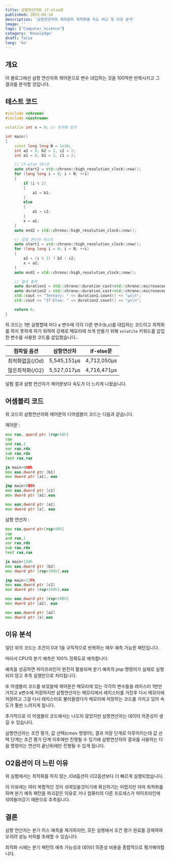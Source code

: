 ```yaml
---
title: 삼항연산자와 if-else문
published: 2025-04-14
description: '삼항연산자와 제어문의 최적화별 속도 비교 및 이유 분석'
image: ''
tags: ["Computer_Science"]
category: 'Knowledge'
draft: false 
lang: 'ko'
---
```


## 개요

이 블로그에선 삼항 연산자와 제어문으로 변수 대입하는 것을 100억번 반복시키고 그 결과를 분석할 것입니다.

## 테스트 코드

```cpp
#include <chrono>
#include <iostream>

volatile int x = 0; // 최적화 방지

int main()
{
    const long long N = 1e10;
    int a2 = 0, b2 = 1, c2 = 2;
    int a1 = 0, b1 = 1, c1 = 2;

    // if-else 테스트
    auto start2 = std::chrono::high_resolution_clock::now();
    for (long long i = 0; i < N; ++i)
    {
        if (i % 2)
        {
            a1 = b1;
        }
        else
        {
            a1 = c2;
        }
        x = a1;
    }
    auto end2 = std::chrono::high_resolution_clock::now();

    // 삼항 연산자 테스트
    auto start1 = std::chrono::high_resolution_clock::now();
    for (long long i = 0; i < N; ++i)
    {
        a2 = (i % 2) ? b2 : c2;
        x = a2;
    }
    auto end1 = std::chrono::high_resolution_clock::now();

    // 결과 출력
    auto duration1 = std::chrono::duration_cast<std::chrono::microseconds>(end1 - start1);
    auto duration2 = std::chrono::duration_cast<std::chrono::microseconds>(end2 - start2);
    std::cout << "Ternary: " << duration1.count() << "μs\n";
    std::cout << "If-Else: " << duration2.count() << "μs\n";

    return 0;
}
```

위 코드는 1번 실행할때 마다 a 변수에 각각 다른 변수(b,c)를 대입하는 코드이고 최적화를 하지 못하게 하기 위하여
강제로 메모리에 쓰게 만들기 위해 `volatile` 키워드를 삽입한 변수를 사용한 코드를 삽입했습니다..

| 컴파일 옵션     | 삼항연산자 | if-else문 |
| --------------- | ---------- | --------- |
| 최적화없음(/Od) | 5,545,151μs  | 4,712,050μs |
| 많은최적화(/O2) | 5,527,017μs  | 4,716,471μs |

실험 결과 삼항 연산자가 제어문보다 속도가 더 느리게 나왔습니다.

## 어셈블리 코드

위 코드의 삼항연산자와 제어문의 디어셈블리 코드는 다음과 같습니다.

제어문 :

```asm
mov rax, qword ptr [rsp+58h]
cqo
and rax,1
xor rax,rdx
sub rax,rdx
test rax,rax

je main+0ADh
mov eax,dword ptr [b1]
mov dword ptr [a1], eax

jmp main+0B5h
mov eax,dword ptr [c2]
mov dword ptr [a1],eax

mov eax,dword ptr [a1]
mov dword ptr [x], eax
```

삼항 연산자 :

```asm
mov rax,qword ptr[rsp+98h]
cqo
and rax,1
xor rax,rdx
sub rax,rdx
test rax,rax

je main+134h
mov eax,dword ptr [b2]
mov dword ptr [rsp+108h],eax

jmp main+13Fh
mov eax,dword ptr [c2]
mov dword ptr [rsp+108h],eax

mov eax,dword ptr [rsp+108h]
mov dword ptr [a2], eax

mov eax,dword ptr [a2]
mov dword ptr [x],eax
```

## 이유 분석

일단 위의 코드는 조건이 0과 1을 규칙적으로 반복하는 매우 예측 가능한 패턴입니다.

따라서 CPU의 분기 예측은 100% 정확도로 예측합니다.

예측을 성공하면 파이프라인이 완전히 활용되며 분기 예측의 jmp 명령어가 실제로 실행되지 않고 추측 실행만으로 처리됩니다.

또 어셈블리 코드를 보았을때 제어문은 메모리에 있는 각각의 변수들을 레지스터 1번만 거치고 a변수에 저장하지만
삼항연산자는 메모리에서 레지스터를 거친후 다시 메모리에 저장하고 그걸 다시 레지스터로 불러들였다가 메모리에 저장하는
코드를 가지고 있어 속도가 훨씬 느려지게 됩니다.

추가적으로 이 어셈블리 코드에서는 나오지 않았지만 삼항연산자는 데이터 의존성이 생길 수 있습니다.

삼항연산자는 조건 평가, 값 선택(cmov 명령어), 결과 저장 단계로 이루어지는데 값 선택 단계는 조건 평가 단계 이후에만 진행될 수 있기에
삼항연산자의 결과를 사용하는 다음 명령어는 연산이 끝난뒤에만 진행될 수 있게 됩니다.

## O2옵션이 더 느린 이유

위 실험에서는 최적화를 하지 않는 /Od옵션이 /O2옵션보다 더 빠르게 실행되었습니다.

이 이유에는 여러 복합적인 것이 섞여있을것이기에 확신하기는 어렵지만 아마 최적화를 하며 분기 예측 패턴을 파괴같은 이유로 거나
컴퓨터의 다른 프로세스가 파이프라인에 섞여들어갔기 때문으로 추측됩니다.

## 결론

삼항 연산자는 분기 미스 예측을 제거하지만, 모든 실행에서 조건 평가 완료를 강제하여 오히려 성능 저하를 초래할 수 있습니다.

최적화 시에는 분기 패턴의 예측 가능성과 데이터 의존성 비용을 종합적으로 평가해야합니다.
